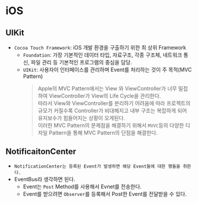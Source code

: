 # iOS
## UIKit
* `Cocoa Touch Framework`: iOS 개발 환경을 구출하기 위한 최 상위 Framework
  * `Foundation`: 가장 기본적인 데이터 타입, 자료구조, 각종 구조체, 네트워크 통신, 파일 관리 등 기본적인 프로그램의 중심을 담당.
  * `UIKit`: 사용자이 인터페이스를 관리하며 Event를 처리하는 것이 주 목적(MVC Pattern)
    > Apple의 MVC Pattern에서는 View 와 ViewController가 너무 밀접하여 ViewController가 View의 Life Cycle을 관리한다.   
    따라서 View와 ViewController를 분리하기 어려움에 따라 프로젝트의 규모가 커질수록 Controller가 비대해지고 내부 구조는 복잡하게 되어 유지보수가 힘들어지는 상황이 오게된다.   
    이러한 MVC Pattern의 문제점을 해결하기 위해서 `MVVC`등의 다양한 디자일 Pattern을 통해 MVC Pattern의 단점을 해결한다. 


## NotificaitonCenter
* `NotificationCenter는 등록된 Event가 발생하면 해당 Event들에 대한 행돌을 취한다.`
* EventBus라 생각하면 된다.
  * Event는 `Post` Method를 사용해서 Evnet를 전송한다.
  * Event를 받으려면 `Observer`를 등록해서 Post한 Event를 전달받을 수 있다.
 
